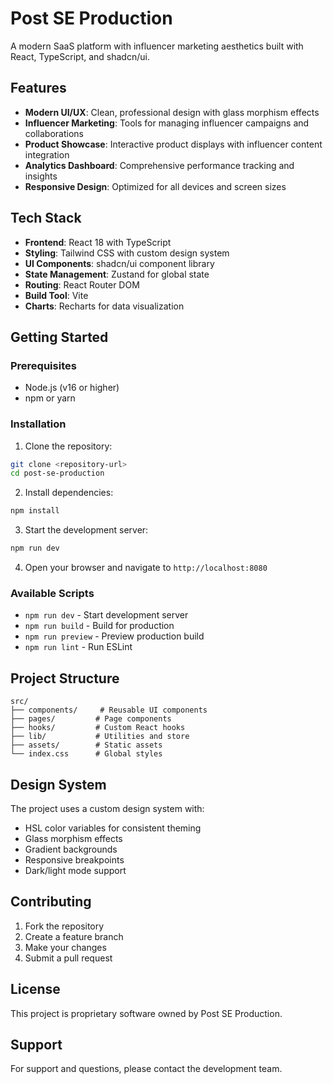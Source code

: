 # Post SE Production

A modern SaaS platform with influencer marketing aesthetics built with React, TypeScript, and shadcn/ui.

## Features

- **Modern UI/UX**: Clean, professional design with glass morphism effects
- **Influencer Marketing**: Tools for managing influencer campaigns and collaborations
- **Product Showcase**: Interactive product displays with influencer content integration
- **Analytics Dashboard**: Comprehensive performance tracking and insights
- **Responsive Design**: Optimized for all devices and screen sizes

## Tech Stack

- **Frontend**: React 18 with TypeScript
- **Styling**: Tailwind CSS with custom design system
- **UI Components**: shadcn/ui component library
- **State Management**: Zustand for global state
- **Routing**: React Router DOM
- **Build Tool**: Vite
- **Charts**: Recharts for data visualization

## Getting Started

### Prerequisites

- Node.js (v16 or higher)
- npm or yarn

### Installation

1. Clone the repository:
```bash
git clone <repository-url>
cd post-se-production
```

2. Install dependencies:
```bash
npm install
```

3. Start the development server:
```bash
npm run dev
```

4. Open your browser and navigate to `http://localhost:8080`

### Available Scripts

- `npm run dev` - Start development server
- `npm run build` - Build for production
- `npm run preview` - Preview production build
- `npm run lint` - Run ESLint

## Project Structure

```
src/
├── components/     # Reusable UI components
├── pages/         # Page components
├── hooks/         # Custom React hooks
├── lib/           # Utilities and store
├── assets/        # Static assets
└── index.css      # Global styles
```

## Design System

The project uses a custom design system with:
- HSL color variables for consistent theming
- Glass morphism effects
- Gradient backgrounds
- Responsive breakpoints
- Dark/light mode support

## Contributing

1. Fork the repository
2. Create a feature branch
3. Make your changes
4. Submit a pull request

## License

This project is proprietary software owned by Post SE Production.

## Support

For support and questions, please contact the development team.
